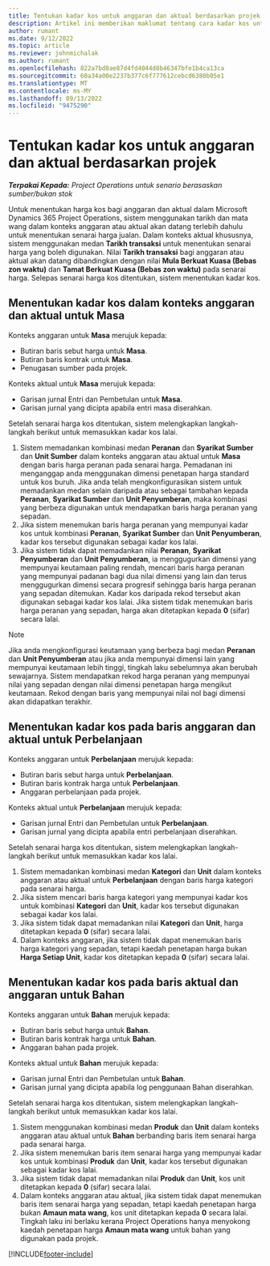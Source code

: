 ```yaml
---
title: Tentukan kadar kos untuk anggaran dan aktual berdasarkan projek
description: Artikel ini memberikan maklumat tentang cara kadar kos untuk anggaran dan aktual berdasarkan projek ditentukan.
author: rumant
ms.date: 9/12/2022
ms.topic: article
ms.reviewer: johnmichalak
ms.author: rumant
ms.openlocfilehash: 822a7bd8ae87d4fd4044d8b46347bfe1b4ca13ca
ms.sourcegitcommit: 60a34a00e2237b377c6f777612cebcd6380b05e1
ms.translationtype: MT
ms.contentlocale: ms-MY
ms.lasthandoff: 09/13/2022
ms.locfileid: "9475290"
---
```

# <a name="determine-cost-rates-for-project-based-estimates-and-actuals"></a>Tentukan kadar kos untuk anggaran dan aktual berdasarkan projek

_**Terpakai Kepada:** Project Operations untuk senario berasaskan sumber/bukan stok_

Untuk menentukan harga kos bagi anggaran dan aktual dalam Microsoft Dynamics 365 Project Operations, sistem menggunakan tarikh dan mata wang dalam konteks anggaran atau aktual akan datang terlebih dahulu untuk menentukan senarai harga jualan. Dalam konteks aktual khususnya, sistem menggunakan medan **Tarikh transaksi** untuk menentukan senarai harga yang boleh digunakan. Nilai **Tarikh transaksi** bagi anggaran atau aktual akan datang dibandingkan dengan nilai **Mula Berkuat Kuasa (Bebas zon waktu)** dan **Tamat Berkuat Kuasa (Bebas zon waktu)** pada senarai harga. Selepas senarai harga kos ditentukan, sistem menentukan kadar kos.

## <a name="determining-cost-rates-in-estimate-and-actual-contexts-for-time"></a>Menentukan kadar kos dalam konteks anggaran dan aktual untuk Masa

Konteks anggaran untuk **Masa** merujuk kepada:

- Butiran baris sebut harga untuk **Masa**.
- Butiran baris kontrak untuk **Masa**.
- Penugasan sumber pada projek.

Konteks aktual untuk **Masa** merujuk kepada:

- Garisan jurnal Entri dan Pembetulan untuk **Masa**.
- Garisan jurnal yang dicipta apabila entri masa diserahkan.

Setelah senarai harga kos ditentukan, sistem melengkapkan langkah-langkah berikut untuk memasukkan kadar kos lalai.

1. Sistem memadankan kombinasi medan **Peranan** dan **Syarikat Sumber** dan **Unit Sumber** dalam konteks anggaran atau aktual untuk **Masa** dengan baris harga peranan pada senarai harga. Pemadanan ini menganggap anda menggunakan dimensi penetapan harga standard untuk kos buruh. Jika anda telah mengkonfigurasikan sistem untuk memadankan medan selain daripada atau sebagai tambahan kepada **Peranan**, **Syarikat Sumber** dan **Unit Penyumberan**, maka kombinasi yang berbeza digunakan untuk mendapatkan baris harga peranan yang sepadan.
1. Jika sistem menemukan baris harga peranan yang mempunyai kadar kos untuk kombinasi **Peranan**, **Syarikat Sumber** dan **Unit Penyumberan**, kadar kos tersebut digunakan sebagai kadar kos lalai.
1. Jika sistem tidak dapat memadankan nilai **Peranan**, **Syarikat Penyumberan** dan **Unit Penyumberan**, ia menggugurkan dimensi yang mempunyai keutamaan paling rendah, mencari baris harga peranan yang mempunyai padanan bagi dua nilai dimensi yang lain dan terus menggugurkan dimensi secara progresif sehingga baris harga peranan yang sepadan ditemukan. Kadar kos daripada rekod tersebut akan digunakan sebagai kadar kos lalai. Jika sistem tidak menemukan baris harga peranan yang sepadan, harga akan ditetapkan kepada **0** (sifar) secara lalai.

> [!NOTE]
> Jika anda mengkonfigurasi keutamaan yang berbeza bagi medan **Peranan** dan **Unit Penyumberan** atau jika anda mempunyai dimensi lain yang mempunyai keutamaan lebih tinggi, tingkah laku sebelumnya akan berubah sewajarnya. Sistem mendapatkan rekod harga peranan yang mempunyai nilai yang sepadan dengan nilai dimensi penetapan harga mengikut keutamaan. Rekod dengan baris yang mempunyai nilai nol bagi dimensi akan didapatkan terakhir.

## <a name="determining-cost-rates-on-actual-and-estimate-lines-for-expense"></a>Menentukan kadar kos pada baris anggaran dan aktual untuk Perbelanjaan

Konteks anggaran untuk **Perbelanjaan** merujuk kepada:

- Butiran baris sebut harga untuk **Perbelanjaan**.
- Butiran baris kontrak harga untuk **Perbelanjaan**.
- Anggaran perbelanjaan pada projek.

Konteks aktual untuk **Perbelanjaan** merujuk kepada:

- Garisan jurnal Entri dan Pembetulan untuk **Perbelanjaan**.
- Garisan jurnal yang dicipta apabila entri perbelanjaan diserahkan.

Setelah senarai harga kos ditentukan, sistem melengkapkan langkah-langkah berikut untuk memasukkan kadar kos lalai.

1. Sistem memadankan kombinasi medan **Kategori** dan **Unit** dalam konteks anggaran atau aktual untuk **Perbelanjaan** dengan baris harga kategori pada senarai harga.
1. Jika sistem mencari baris harga kategori yang mempunyai kadar kos untuk kombinasi **Kategori** dan **Unit**, kadar kos tersebut digunakan sebagai kadar kos lalai.
1. Jika sistem tidak dapat memadankan nilai **Kategori** dan **Unit**, harga ditetapkan kepada **0** (sifar) secara lalai.
1. Dalam konteks anggaran, jika sistem tidak dapat menemukan baris harga kategori yang sepadan, tetapi kaedah penetapan harga bukan **Harga Setiap Unit**, kadar kos ditetapkan kepada **0** (sifar) secara lalai.

## <a name="determining-cost-rates-on-actual-and-estimate-lines-for-material"></a>Menentukan kadar kos pada baris aktual dan anggaran untuk Bahan

Konteks anggaran untuk **Bahan** merujuk kepada:

- Butiran baris sebut harga untuk **Bahan**.
- Butiran baris kontrak harga untuk **Bahan**.
- Anggaran bahan pada projek.

Konteks aktual untuk **Bahan** merujuk kepada:

- Garisan jurnal Entri dan Pembetulan untuk **Bahan**.
- Garisan jurnal yang dicipta apabila log penggunaan Bahan diserahkan.

Setelah senarai harga kos ditentukan, sistem melengkapkan langkah-langkah berikut untuk memasukkan kadar kos lalai.

1. Sistem menggunakan kombinasi medan **Produk** dan **Unit** dalam konteks anggaran atau aktual untuk **Bahan** berbanding baris item senarai harga pada senarai harga.
1. Jika sistem menemukan baris item senarai harga yang mempunyai kadar kos untuk kombinasi **Produk** dan **Unit**, kadar kos tersebut digunakan sebagai kadar kos lalai.
1. Jika sistem tidak dapat memadankan nilai **Produk** dan **Unit**, kos unit ditetapkan kepada **0** (sifar) secara lalai.
1. Dalam konteks anggaran atau aktual, jika sistem tidak dapat menemukan baris item senarai harga yang sepadan, tetapi kaedah penetapan harga bukan **Amaun mata wang**, kos unit ditetapkan kepada **0** secara lalai. Tingkah laku ini berlaku kerana Project Operations hanya menyokong kaedah penetapan harga **Amaun mata wang** untuk bahan yang digunakan pada projek.

[!INCLUDE[footer-include](../includes/footer-banner.md)]
